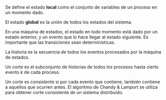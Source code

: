 Se define el estado **local** como el conjunto de variables de un proceso en un momento dado.

El estado **global** es la unión de todos los estados del sistema.

En una máquina de estados, el estado en todo momento está dado por un estado anterior, y un evento que lo hace llegar al estado siguiente. Es importante que las transiciones sean determinísticas.

La historia es la secuencia de todos los eventos procesados por la máquina de estados.

Un corte es el subconjunto de historias de todos los procesos hasta cierto evento $k$ de cada proceso.

Un corte es consistente si por cada evento que contiene, también contiene a aquellos que ocurren antes. El algoritmo de Chandy & Lamport se utiliza para obtener corte consistente de un sistema distribuido.
